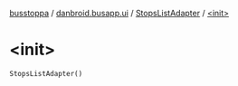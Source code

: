 [busstoppa](../../index.md) / [danbroid.busapp.ui](../index.md) / [StopsListAdapter](index.md) / [&lt;init&gt;](./-init-.md)

# &lt;init&gt;

`StopsListAdapter()`